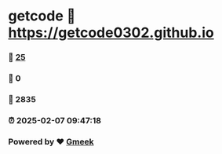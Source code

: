 # getcode :link: https://getcode0302.github.io 
### :page_facing_up: [25](https://getcode0302.github.io/tag.html) 
### :speech_balloon: 0 
### :hibiscus: 2835 
### :alarm_clock: 2025-02-07 09:47:18 
### Powered by :heart: [Gmeek](https://github.com/Meekdai/Gmeek)
